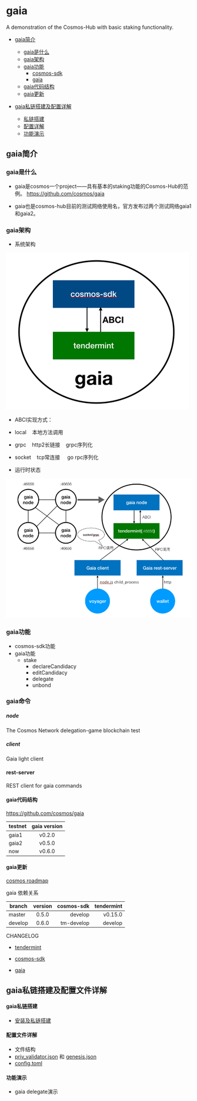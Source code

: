 # gaia
A demonstration of the Cosmos-Hub with basic staking functionality.

+ [gaia简介](#gaia简介)
  + [gaia是什么](#gaia是什么)
  + [gaia架构](#gaia架构)
  + [gaia功能](#gaia功能)
    + [cosmos-sdk](#cosmos-sdk功能)
    + [gaia](#gaia功能)
  + [gaia代码结构](#gaia代码结构)
  + [gaia更新](#gaia更新)

+ [gaia私链搭建及配置详解](#gaia私链搭建及配置文件详解)
  + [私链搭建](#gaia私链搭建)
  + [配置详解](#配置文件详解)
  + [功能演示](#功能演示)


## gaia简介

### gaia是什么
  + gaia是cosmos一个project——具有基本的staking功能的Cosmos-Hub的范例。    https://github.com/cosmos/gaia

  + gaia也是cosmos-hub目前的测试网络使用名，官方发布过两个测试网络gaia1和gaia2。

### gaia架构
  + 系统架构

  ![img](./source/gaia架构.png)

  + ABCI实现方式：
   + local&nbsp;&nbsp;&nbsp;&nbsp;本地方法调用
   + grpc&nbsp;&nbsp;&nbsp;&nbsp;http2长链接&nbsp;&nbsp;&nbsp;&nbsp;grpc序列化
   + socket&nbsp;&nbsp;&nbsp;&nbsp;tcp常连接 &nbsp;&nbsp;&nbsp;&nbsp;go rpc序列化

  + 运行时状态

  ![img](./source/运行时状态.png)

### gaia功能
  + cosmos-sdk功能
  + gaia功能
    + stake
      + declareCandidacy
      + editCandidacy
      + delegate
      + unbond

### gaia命令

##### node
The Cosmos Network delegation-game blockchain test

##### client
Gaia light client

#### rest-server
REST client for gaia commands

#### gaia代码结构

https://github.com/cosmos/gaia

| testnet | gaia version |
| -----   |:-----------: |
| gaia1   | v0.2.0       |
| gaia2   | v0.5.0       |
| now     | v0.6.0       |

#### gaia更新

[cosmos roadmap](https://cosmos.network/roadmap)

gaia 依赖关系

| branch  | version | cosmos-sdk | tendermint |  
| ------- |:-------:| -----:     | -----:     |          
| master  | 0.5.0   | develop    | v0.15.0    |
| develop | 0.6.0   | tm-develop | develop    |


CHANGELOG
+ [tendermint](https://github.com/tendermint/tendermint/blob/master/CHANGELOG.md#0160-february-20th-2017)

+ [cosmos-sdk](https://github.com/cosmos/cosmos-sdk/blob/master/CHANGELOG.md)

+ [gaia](https://github.com/cosmos/gaia/blob/master/CHANGELOG.md)

## gaia私链搭建及配置文件详解

#### gaia私链搭建
  + [安装及私链搭建](Local-Test)


#### 配置文件详解
  + 文件结构
  + [priv_validator.json](config/priv_validator.json) 和 [genesis.json](config/genesis.json)
  + [config.toml](config/config.toml)

#### 功能演示
  + gaia delegate演示
